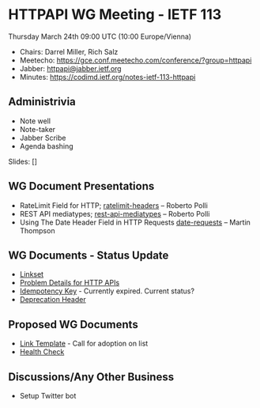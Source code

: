 # HTTPAPI WG Meeting - IETF 113

Thursday March 24th 09:00 UTC  (10:00 Europe/Vienna)

* Chairs: Darrel Miller, Rich Salz
* Meetecho: https://gce.conf.meetecho.com/conference/?group=httpapi
* Jabber: httpapi@jabber.ietf.org
* Minutes: https://codimd.ietf.org/notes-ietf-113-httpapi

## Administrivia

- Note well
- Note-taker
- Jabber Scribe
- Agenda bashing

Slides: []

## WG Document Presentations

- RateLimit Field for HTTP; [ratelimit-headers](https://datatracker.ietf.org/doc/draft-ietf-httpapi-ratelimit-headers/) – Roberto Polli
- REST API mediatypes; [rest-api-mediatypes](https://datatracker.ietf.org/doc/draft-ietf-httpapi-rest-api-mediatypes/) – Roberto Polli
- Using The Date Header Field in HTTP Requests [date-requests](https://datatracker.ietf.org/doc/html/draft-thomson-httpapi-date-requests) – Martin Thompson

## WG Documents - Status Update

- [Linkset](https://datatracker.ietf.org/doc/draft-ietf-httpapi-linkset/) 
- [Problem Details for HTTP APIs](https://datatracker.ietf.org/doc/draft-ietf-httpapi-rfc7807bis/)
- [Idempotency Key](https://datatracker.ietf.org/doc/draft-ietf-httpapi-idempotency-key-header/) - Currently expired. Current status?
- [Deprecation Header](https://datatracker.ietf.org/doc/html/draft-ietf-httpapi-deprecation-header)

## Proposed WG Documents

- [Link Template](https://datatracker.ietf.org/doc/html/draft-nottingham-link-template-03) - Call for adoption on list
- [Health Check](https://datatracker.ietf.org/doc/html/draft-inadarei-api-health-check-06)

## Discussions/Any Other Business

- Setup Twitter bot


